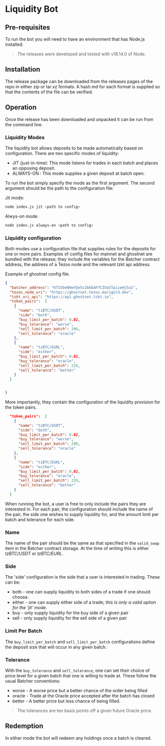 # Liquidity Bot

## Pre-requisites

To run the bot you will need to have an environment that has Node.js installed.

> The releases were developed and tested with v18.14.0 of Node.

## Installation

The release package can be downloaded from the releases pages of the repo in either zip or tar.xz formats. A hash.md for each format is supplied so that the contents of the file can be verified.

## Operation

Once the release has been downloaded and unpacked it can be run from the command line.

### Liquidity Modes

The liquidity bot allows deposits to be made automatically based on configuration.  There are two specific modes of liquidity:

- JIT (just-in-time):  This mode listens for trades in each batch and places an opposing deposit.
- ALWAYS-ON         :  This mode supplies a given deposit at batch open.

To run the bot simply specify the mode as the first argument.  The second argument should be the path to the configuration file:

Jit mode:
```bash
node index.js jit <path to config>
```

Alwys-on mode:
```bash
node index.js always-on <path to config>
```

### Liquidity configuration

Both modes use a configuration file that supplies rules for the deposits for one or more pairs. Examples of config files for mainnet and ghostnet are bundled with the release; they include the variables for the Batcher contract address, the address of a Tezos node and the relevant tzkt api address.

Example of ghostnet config file.

```json
{
  "batcher_address": "KT1VbeN9etQe5c2b6EAFfCZVaSTpiieHj5u1",
  "tezos_node_uri": "https://ghostnet.tezos.marigold.dev",
  "tzkt_uri_api": "https://api.ghostnet.tzkt.io",
  "token_pairs":  [
    {
      "name": "tzBTC/USDT",
      "side": "both",
      "buy_limit_per_batch": 0.02,
      "buy_tolerance": "worse",
      "sell_limit_per_batch": 200,
      "sell_tolerance": "oracle"
    },
    {
      "name": "tzBTC/EURL",
      "side": "either",
      "buy_limit_per_batch": 0.02,
      "buy_tolerance": "oracle",
      "sell_limit_per_batch": 220,
      "sell_tolerance": "better"
    }
  ]


}

```

More importantly, they contain the configuration of the liquidity provision for the token pairs.

```json
  "token_pairs":  [
    {
      "name": "tzBTC/USDT",
      "side": "both",
      "buy_limit_per_batch": 0.02,
      "buy_tolerance": "worse",
      "sell_limit_per_batch": 200,
      "sell_tolerance": "oracle"
    },
    {
      "name": "tzBTC/EURL",
      "side": "either",
      "buy_limit_per_batch": 0.02,
      "buy_tolerance": "oracle",
      "sell_limit_per_batch": 220,
      "sell_tolerance": "better"
    }
  ]

```

When running the bot, a user is free to only include the pairs they are interested in. For each pair, the configuration should include the name of the pair, the side one wishes to supply liquidity for, and the amount limit per batch and tolerance for each side.

### Name

The name of the pair should be the same as that specified in the `valid_swap` item in the Batcher contract storage.  At the time of writing this is either *tzBTC/USDT* or *tzBTC/EURL*.

### Side

The 'side'  configuration is the side that a user is interested in trading.  These can be:

- both - one can supply liquidity to both sides of a trade if one should choose.
- either - one can supply either side of a trade; *this is only a valid option for the 'jit' mode*.
- buy - only supply liquidity for the buy side of a given pair
- sell - only supply liquidity for the sell side of a given pair

### Limit Per Batch

The `buy_limit_per_batch` and `sell_limit_per_batch` configurations define the deposit size that will occur in any given batch.

### Tolerance

With the `buy_tolerance` and `sell_tolerance`, one can set their choice of price level for a given batch that one is willing to trade at.  These follow the usual Batcher conventions:

- worse - A worse price but a better chance of the order being filled
- oracle - Trade at the Oracle price accepted after the batch has closed
- better - A better price but less chance of being filled.

> The tolerances are ten basis points off a given future Oracle price.

## Redemption

In either mode the bot will redeem any holdings once a batch is cleared.
